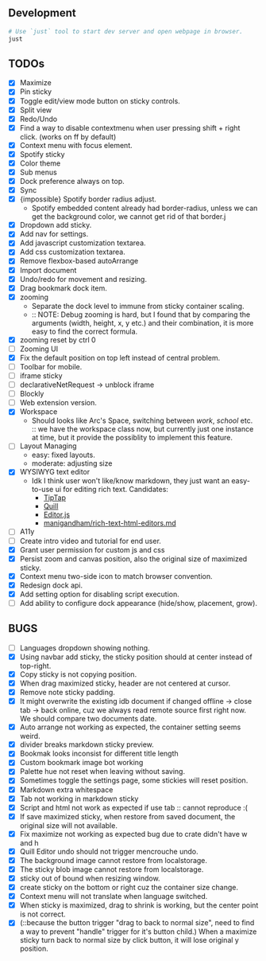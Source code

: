 ## Development

```sh
# Use `just` tool to start dev server and open webpage in browser.
just
```

## TODOs

- [x] Maximize
- [x] Pin sticky
- [x] Toggle edit/view mode button on sticky controls.
- [x] Split view
- [x] Redo/Undo
- [x] Find a way to disable contextmenu when user pressing shift + right click. (works on ff by default)
- [x] Context menu with focus element.
- [x] Spotify sticky
- [x] Color theme
- [x] Sub menus
- [x] Dock preference always on top.
- [x] Sync
- [x] {impossible} Spotify border radius adjust.
    - Spotify embedded content already had border-radius, unless we can get the background color, we cannot get rid of that border.j
- [x] Dropdown add sticky.
- [x] Add nav for settings.
- [x] Add javascript customization textarea.
- [x] Add css customization textarea.
- [x] Remove flexbox-based autoArrange
- [x] Import document
- [x] Undo/redo for movement and resizing.
- [x] Drag bookmark dock item.
- [x] zooming
    - Separate the dock level to immune from sticky container scaling.
    - :: NOTE: Debug zooming is hard, but I found that by comparing the arguments (width, height, x, y etc.) and their combination, it is more easy to find the correct formula.
- [x] zooming reset by ctrl 0
- [ ] Zooming UI
- [x] Fix the default position on top left instead of central problem.
- [ ] Toolbar for mobile.
- [ ] iframe sticky
- [ ] declarativeNetRequest -> unblock iframe
- [ ] Blockly
- [ ] Web extension version.
- [x] Workspace
    - Should looks like Arc's Space, switching between *work*, *school* etc. :: we have the workspace class now, but currently just one instance at time, but it provide the possiblity to implement this feature.
- [ ] Layout Managing
    - easy: fixed layouts.
    - moderate: adjusting size
- [x] WYSIWYG text editor
    - Idk I think user won't like/know markdown, they just want an easy-to-use ui for editing rich text. Candidates:
        - [TipTap](https://tiptap.dev/docs/editor/getting-started/install/vanilla-javascript)
        - [Quill](https://quilljs.com/)
        - [Editor.js](https://editorjs.io/)
        - [manigandham/rich-text-html-editors.md](https://gist.github.com/manigandham/65543a0bc2bf7006a487)
- [ ] A11y
- [ ] Create intro video and tutorial for end user.
- [x] Grant user permission for custom js and css
- [x] Persist zoom and canvas position, also the original size of maximized sticky.
- [x] Context menu two-side icon to match browser convention.
- [x] Redesign dock api.
- [x] Add setting option for disabling script execution.
- [ ] Add ability to configure dock appearance (hide/show, placement, grow).

## BUGS

- [ ] Languages dropdown showing nothing.
- [x] Using navbar add sticky, the sticky position should at center instead of top-right.
- [x] Copy sticky is not copying position.
- [x] When drag maximized sticky, header are not centered at cursor.
- [x] Remove note sticky padding.
- [x] It might overwrite the existing idb document if changed offline -> close tab -> back online, cuz we always read remote source first right now. We should compare two documents date.
- [x] Auto arrange not working as expected, the container setting seems weird.
- [x] divider breaks markdown sticky preview.
- [x] Bookmak looks inconsist for different title length
- [x] Custom bookmark image bot working
- [x] Palette hue not reset when leaving without saving.
- [x] Sometimes toggle the settings page, some stickies will reset position.
- [x] Markdown extra whitespace
- [x] Tab not working in markdown sticky
- [x] Script and html not work as expected if use tab :: cannot reproduce :(
- [x] If save maximized sticky, when restore from saved document, the original size will not available.
- [x] Fix maximize not working as expected bug due to crate didn't have w and h
- [x] Quill Editor undo should not trigger mencrouche undo.
- [x] The background image cannot restore from localstorage.
- [x] The sticky blob image cannot restore from localstorage.
- [x] sticky out of bound when resizing window.
- [x] create sticky on the bottom or right cuz the container size change.
- [x] Context menu will not translate when language switched.
- [x] When sticky is maximized, drag to shrink is working, but the center point is not correct.
- [x] (::because the button trigger "drag to back to normal size", need to find a way to prevent "handle" trigger for it's button child.) When a maximize sticky turn back to normal size by click button, it will lose original y position.

